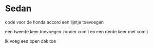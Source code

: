 # Sedan
code voor de honda accord
een lijntje toevoegen

een tweede keer toevoegen zonder comit
en een derde keer met comit

ik voeg een open dak toe
